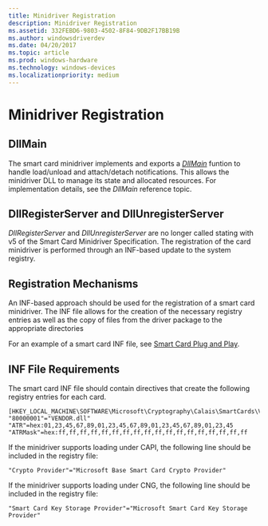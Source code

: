 ```yaml
---
title: Minidriver Registration
description: Minidriver Registration
ms.assetid: 332FEBD6-9803-4502-8F84-9DB2F17BB19B
ms.author: windowsdriverdev
ms.date: 04/20/2017
ms.topic: article
ms.prod: windows-hardware
ms.technology: windows-devices
ms.localizationpriority: medium
---
```


# Minidriver Registration


## <span id="DllMain"></span><span id="dllmain"></span><span id="DLLMAIN"></span>DllMain


The smart card minidriver implements and exports a [*DllMain*](https://msdn.microsoft.com/library/windows/desktop/ms682583) funtion to handle load/unload and attach/detach notifications. This allows the minidriver DLL to manage its state and allocated resources. For implementation details, see the *DllMain* reference topic.

## <span id="DllRegisterServer_and_DllUnregisterServer"></span><span id="dllregisterserver_and_dllunregisterserver"></span><span id="DLLREGISTERSERVER_AND_DLLUNREGISTERSERVER"></span>DllRegisterServer and DllUnregisterServer


*DllRegisterServer* and *DllUnregisterServer* are no longer called stating with v5 of the Smart Card Minidriver Specification. The registration of the card minidriver is performed through an INF-based update to the system registry.

## <span id="_Registration_Mechanisms"></span><span id="_registration_mechanisms"></span><span id="_REGISTRATION_MECHANISMS"></span> Registration Mechanisms


An INF-based approach should be used for the registration of a smart card minidriver. The INF file allows for the creation of the necessary registry entries as well as the copy of files from the driver package to the appropriate directories

For an example of a smart card INF file, see [Smart Card Plug and Play](smart-card-plug-and-play.md).

## <span id="INF_File_Requirements"></span><span id="inf_file_requirements"></span><span id="INF_FILE_REQUIREMENTS"></span>INF File Requirements


The smart card INF file should contain directives that create the following registry entries for each card.

``` syntax
[HKEY_LOCAL_MACHINE\SOFTWARE\Microsoft\Cryptography\Calais\SmartCards\VENDORCARDNAME]
"80000001"="VENDOR.dll"
"ATR"=hex:01,23,45,67,89,01,23,45,67,89,01,23,45,67,89,01,23,45
"ATRMask"=hex:ff,ff,ff,ff,ff,ff,ff,ff,ff,ff,ff,ff,ff,ff,ff,ff,ff,ff
```

If the minidriver supports loading under CAPI, the following line should be included in the registry file:

``` syntax
"Crypto Provider"="Microsoft Base Smart Card Crypto Provider"
```

If the minidriver supports loading under CNG, the following line should be included in the registry file:

``` syntax
"Smart Card Key Storage Provider"="Microsoft Smart Card Key Storage Provider"
```

 

 





